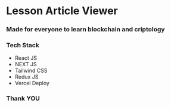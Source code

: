 # Lesson Article Viewer

### Made for everyone to learn blockchain and criptology

### Tech Stack

- React JS
- NEXT JS
- Tailwind CSS
- Redux JS
- Vercel Deploy

### Thank YOU
